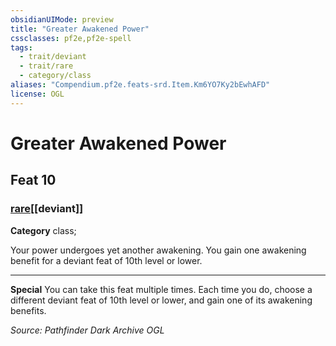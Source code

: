 ```yaml
---
obsidianUIMode: preview
title: "Greater Awakened Power"
cssclasses: pf2e,pf2e-spell
tags:
  - trait/deviant
  - trait/rare
  - category/class
aliases: "Compendium.pf2e.feats-srd.Item.Km6YO7Ky2bEwhAFD"
license: OGL
---
```

# Greater Awakened Power
## Feat 10
### [rare](rare "Rare Rarity Trait")[[deviant]]

**Category** class; 




Your power undergoes yet another awakening. You gain one awakening benefit for a deviant feat of 10th level or lower.

* * *

**Special** You can take this feat multiple times. Each time you do, choose a different deviant feat of 10th level or lower, and gain one of its awakening benefits.

*Source: Pathfinder Dark Archive*
*OGL*